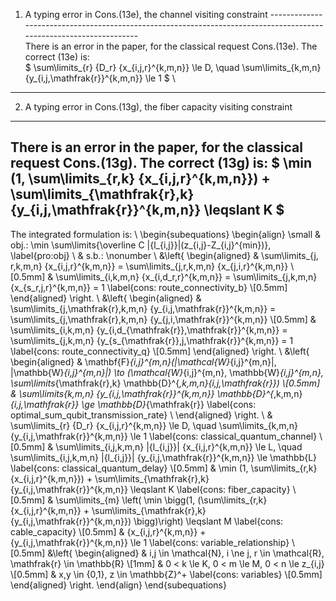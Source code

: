 1. A typing error in Cons.(13e), the channel visiting constraint
------------------------------------------------------------------------------------------------------------------- \
There is an error in the paper, for the classical request Cons.(13e). The correct (13e) is: \
$ \sum\limits_{r} {D_r} {x_{i,j,r}^{k,m,n}} \le D, \quad \sum\limits_{k,m,n} {y_{i,j,\mathfrak{r}}^{k,m,n}} \le 1 $ \
-------------------------------------------------------------------------------------------------------------------

2. A typing error in Cons.(13g), the fiber capacity visiting constraint

-------------------------------------------------------------------------------------------------------------------------------
There is an error in the paper, for the classical request Cons.(13g). The correct (13g) is:
$ \min (1, \sum\limits_{r,k} {x_{i,j,r}^{k,m,n}})  + \sum\limits_{\mathfrak{r},k} {y_{i,j,\mathfrak{r}}^{k,m,n}}  \leqslant K $
-------------------------------------------------------------------------------------------------------------------------------

The integrated formulation is: \\
\begin{subequations}
	\begin{align} \small
		& obj.: \min \sum\limits{\overline C |{l_{i,j}}|(z_{i,j}-Z_{i,j}^{min})}, \label{pro:obj} \\
		& s.b.: \nonumber \\
		&\left\{
		\begin{aligned}
			& \sum\limits_{j, r,k,m,n} {x_{i,j,r}^{k,m,n}}  = \sum\limits_{j,r,k,m,n} {x_{j,i,r}^{k,m,n}} \\[0.5mm]
			& \sum\limits_{i,k,m,n} {x_{i,d_r,r}^{k,m,n}}  = \sum\limits_{j,k,m,n} {x_{s_r,j,r}^{k,m,n}} = 1 \label{cons: route_connectivity_b} \\[0.5mm]
		\end{aligned}
		\right. \\
        &\left\{
		\begin{aligned}
			& \sum\limits_{j,\mathfrak{r},k,m,n} {y_{i,j,\mathfrak{r}}^{k,m,n}}  = \sum\limits_{j,\mathfrak{r},k,m,n} {y_{j,i,\mathfrak{r}}^{k,m,n}} \\[0.5mm]
			& \sum\limits_{i,k,m,n} {y_{i,d_{\mathfrak{r}},\mathfrak{r}}^{k,m,n}} = \sum\limits_{j,k,m,n} {y_{s_{\mathfrak{r}},j,\mathfrak{r}}^{k,m,n}} = 1 \label{cons: route_connectivity_q} \\[0.5mm]
		\end{aligned}
		\right. \\
		&\left\{
		\begin{aligned}
			& \mathbf{F}_{i,j}^{m,n}(|\mathcal{W}_{i,j}^{m,n}|, |\mathbb{W}_{i,j}^{m,n}|) \to (\mathcal{W}_{i,j}^{m,n}, \mathbb{W}_{i,j}^{m,n}, \sum\limits_{\mathfrak{r},k} \mathbb{D}^{*,k,m,n}_{i,j,\mathfrak{r}}) \\[0.5mm]
			& \sum\limits_{k,m,n} {y_{i,j,\mathfrak{r}}^{k,m,n}} \mathbb{D}^{*,k,m,n}_{i,j,\mathfrak{r}} \ge \mathbb{D}_{\mathfrak{r}} \label{cons: optimal_sum_qubit_transmission_rate} \\
		\end{aligned}
		\right. \\
		& \sum\limits_{r} {D_r} {x_{i,j,r}^{k,m,n}} \le D, \quad \sum\limits_{k,m,n} {y_{i,j,\mathfrak{r}}^{k,m,n}} \le 1 \label{cons: classical_quantum_channel} \\[0.5mm]
        & \sum\limits_{i,j,k,m,n} |{l_{i,j}}| {x_{i,j,r}^{k,m,n}} \le L, \quad \sum\limits_{i,j,k,m,n} |{l_{i,j}}| {y_{i,j,\mathfrak{r}}^{k,m,n}} \le \mathbb{L} \label{cons: classical_quantum_delay} \\[0.5mm]
        & \min (1, \sum\limits_{r,k} {x_{i,j,r}^{k,m,n}})  + \sum\limits_{\mathfrak{r},k} {y_{i,j,\mathfrak{r}}^{k,m,n}}  \leqslant K \label{cons: fiber_capacity} \\[0.5mm]
        & \sum\limits_{m} \left( \min \bigg(1, (\sum\limits_{r,k} {x_{i,j,r}^{k,m,n}} + \sum\limits_{\mathfrak{r},k} {y_{i,j,\mathfrak{r}}^{k,m,n}}) \bigg)\right) \leqslant M \label{cons: cable_capacity} \\[0.5mm]
		& {x_{i,j,r}^{k,m,n}} + {y_{i,j,\mathfrak{r}}^{k,m,n}} \le 1 \label{cons: variable_relationship} \\[0.5mm]
		&\left\{
		\begin{aligned}
			& i,j \in \mathcal{N}, i \ne j, r \in \mathcal{R}, \mathfrak{r} \in \mathbb{R} \\[1mm]
			& 0 < k \le K, 0 < m \le M, 0 < n \le z_{i,j} \\[0.5mm]
                & x,y \in \{0,1\}, z \in \mathbb{Z}^+ \label{cons: variables} \\[0.5mm]
		\end{aligned}
		\right.
	\end{align}
\end{subequations}

